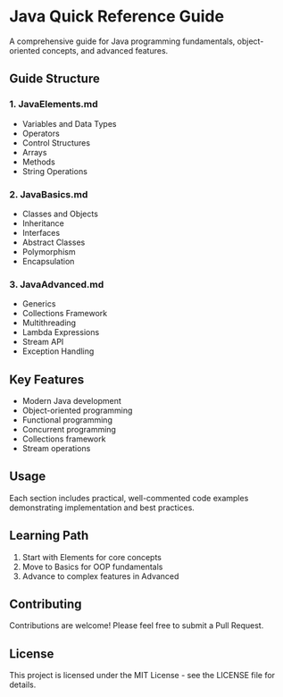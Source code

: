 # Java Quick Reference Guide

A comprehensive guide for Java programming fundamentals, object-oriented concepts, and advanced features.

## Guide Structure

### 1. JavaElements.md
- Variables and Data Types
- Operators
- Control Structures
- Arrays
- Methods
- String Operations

### 2. JavaBasics.md
- Classes and Objects
- Inheritance
- Interfaces
- Abstract Classes
- Polymorphism
- Encapsulation

### 3. JavaAdvanced.md
- Generics
- Collections Framework
- Multithreading
- Lambda Expressions
- Stream API
- Exception Handling

## Key Features
- Modern Java development
- Object-oriented programming
- Functional programming
- Concurrent programming
- Collections framework
- Stream operations

## Usage
Each section includes practical, well-commented code examples demonstrating implementation and best practices.

## Learning Path
1. Start with Elements for core concepts
2. Move to Basics for OOP fundamentals
3. Advance to complex features in Advanced

## Contributing
Contributions are welcome! Please feel free to submit a Pull Request.

## License
This project is licensed under the MIT License - see the LICENSE file for details.

